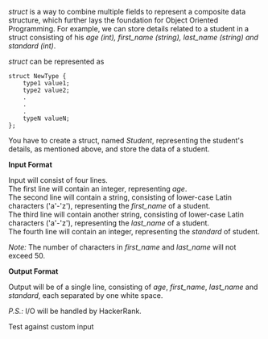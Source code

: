 _struct_ is a way to combine multiple fields to represent a composite data structure, which further lays the foundation for Object Oriented Programming. For example, we can store details related to a student in a struct consisting of his _age (int), first\_name (string), last\_name (string) and standard (int)_.

_struct_ can be represented as

```
struct NewType {
    type1 value1;
    type2 value2;
    .
    .
    .
    typeN valueN;
};
```

You have to create a struct, named _Student_, representing the student's details, as mentioned above, and store the data of a student.

**Input Format**

Input will consist of four lines.  
The first line will contain an integer, representing _age_.  
The second line will contain a string, consisting of lower-case Latin characters ('a'-'z'), representing the _first\_name_ of a student.  
The third line will contain another string, consisting of lower-case Latin characters ('a'-'z'), representing the _last\_name_ of a student.  
The fourth line will contain an integer, representing the _standard_ of student.

_Note:_ The number of characters in _first\_name_ and _last\_name_ will not exceed 50.

**Output Format**

Output will be of a single line, consisting of _age_, _first\_name_, _last\_name_ and _standard_, each separated by one white space.

_P.S.:_ I/O will be handled by HackerRank.

Test against custom input